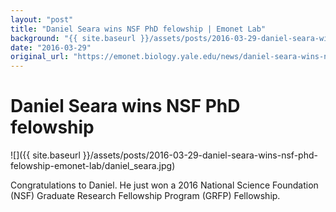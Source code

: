 ```yaml
---
layout: "post"
title: "Daniel Seara wins NSF PhD felowship | Emonet Lab"
background: "{{ site.baseurl }}/assets/posts/2016-03-29-daniel-seara-wins-nsf-phd-felowship-emonet-lab/daniel_seara.jpg"
date: "2016-03-29"
original_url: "https://emonet.biology.yale.edu/news/daniel-seara-wins-nsf-phd-felowship"
---
```

# Daniel Seara wins NSF PhD felowship

![]({{ site.baseurl }}/assets/posts/2016-03-29-daniel-seara-wins-nsf-phd-felowship-emonet-lab/daniel_seara.jpg)

Congratulations to Daniel. He just won a 2016 National Science Foundation (NSF) Graduate Research Fellowship Program (GRFP) Fellowship.